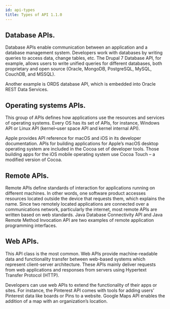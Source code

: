 ```yaml
---
id: api-types
title: Types of API 1.1.0
---
```


## Database APIs.

Database APIs enable communication between an application and a database management system. Developers work with databases by writing queries to access data, change tables, etc. The Drupal 7 Database API, for example, allows users to write unified queries for different databases, both proprietary and open source (Oracle, MongoDB, PostgreSQL, MySQL, CouchDB, and MSSQL).

Another example is ORDS database API, which is embedded into Oracle REST Data Services.

## Operating systems APIs.

This group of APIs defines how applications use the resources and services of operating systems. Every OS has its set of APIs, for instance, Windows API or Linux API (kernel–user space API and kernel internal API).

Apple provides API reference for macOS and iOS in its developer documentation. APIs for building applications for Apple’s macOS desktop operating system are included in the Cocoa set of developer tools. Those building apps for the iOS mobile operating system use Cocoa Touch – a modified version of Cocoa.

## Remote APIs.

Remote APIs define standards of interaction for applications running on different machines. In other words, one software product accesses resources located outside the device that requests them, which explains the name. Since two remotely located applications are connected over a communications network, particularly the internet, most remote APIs are written based on web standards. Java Database Connectivity API and Java Remote Method Invocation API are two examples of remote application programming interfaces.

## Web APIs. 

This API class is the most common. Web APIs provide machine-readable data and functionality transfer between web-based systems which represent client-server architecture. These APIs mainly deliver requests from web applications and responses from servers using Hypertext Transfer Protocol (HTTP).

Developers can use web APIs to extend the functionality of their apps or sites. For instance, the Pinterest API comes with tools for adding users’ Pinterest data like boards or Pins to a website. Google Maps API enables the addition of a map with an organization’s location.
